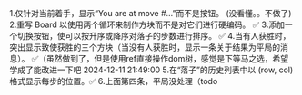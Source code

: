 1.仅针对当前着手，显示“You are at move #…”而不是按钮。  (没看懂。。不做了)
2.重写 Board 以使用两个循环来制作方块而不是对它们进行硬编码。 ✅
3.添加一个切换按钮，使可以按升序或降序对落子的步数进行排序。   ✅
4.当有人获胜时，突出显示致使获胜的三个方块（当没有人获胜时，显示一条关于结果为平局的消息）。 ✅（虽然做到了，但是使用ref直接操作dom树，感觉是下等马之选，希望学成了能改进一下吧 2024-12-11 21:49:00
5.在“落子”的历史列表中以 (row, col) 格式显示每步的位置。✅
6.上面第四条，平局没处理（todo
